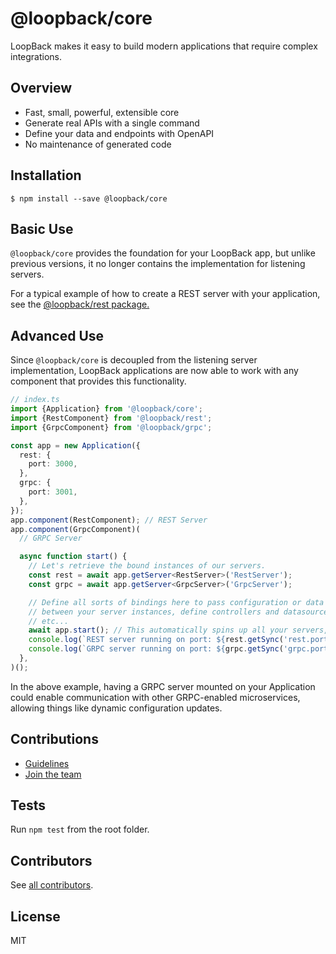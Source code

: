# @loopback/core

LoopBack makes it easy to build modern applications that require complex
integrations.

## Overview

- Fast, small, powerful, extensible core
- Generate real APIs with a single command
- Define your data and endpoints with OpenAPI
- No maintenance of generated code

## Installation

```shell
$ npm install --save @loopback/core
```

## Basic Use

`@loopback/core` provides the foundation for your LoopBack app, but unlike
previous versions, it no longer contains the implementation for listening
servers.

For a typical example of how to create a REST server with your application, see
the
[@loopback/rest package.](https://github.com/loopbackio/loopback-next/tree/master/packages/rest)

## Advanced Use

Since `@loopback/core` is decoupled from the listening server implementation,
LoopBack applications are now able to work with any component that provides this
functionality.

```ts
// index.ts
import {Application} from '@loopback/core';
import {RestComponent} from '@loopback/rest';
import {GrpcComponent} from '@loopback/grpc';

const app = new Application({
  rest: {
    port: 3000,
  },
  grpc: {
    port: 3001,
  },
});
app.component(RestComponent); // REST Server
app.component(GrpcComponent)(
  // GRPC Server

  async function start() {
    // Let's retrieve the bound instances of our servers.
    const rest = await app.getServer<RestServer>('RestServer');
    const grpc = await app.getServer<GrpcServer>('GrpcServer');

    // Define all sorts of bindings here to pass configuration or data
    // between your server instances, define controllers and datasources for them,
    // etc...
    await app.start(); // This automatically spins up all your servers, too!
    console.log(`REST server running on port: ${rest.getSync('rest.port')}`);
    console.log(`GRPC server running on port: ${grpc.getSync('grpc.port')}`);
  },
)();
```

In the above example, having a GRPC server mounted on your Application could
enable communication with other GRPC-enabled microservices, allowing things like
dynamic configuration updates.

## Contributions

- [Guidelines](https://github.com/loopbackio/loopback-next/blob/master/docs/CONTRIBUTING.md)
- [Join the team](https://github.com/loopbackio/loopback-next/issues/110)

## Tests

Run `npm test` from the root folder.

## Contributors

See
[all contributors](https://github.com/loopbackio/loopback-next/graphs/contributors).

## License

MIT
